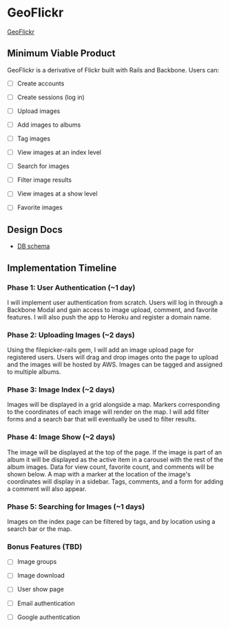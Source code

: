 # GeoFlickr

[GeoFlickr][link]

[link]: http://herokuapp.geoflickr.com

## Minimum Viable Product
GeoFlickr is a derivative of Flickr built with Rails and Backbone. Users can:

- [ ] Create accounts
- [ ] Create sessions (log in)
- [ ] Upload images
- [ ] Add images to albums
- [ ] Tag images
- [ ] View images at an index level
- [ ] Search for images
- [ ] Filter image results
- [ ] View images at a show level
- [ ] Favorite images


## Design Docs
* [DB schema][schema]

[schema]: ./docs/schema.md

## Implementation Timeline

### Phase 1: User Authentication (~1 day)
I will implement user authentication from scratch. Users will log in through
a Backbone Modal and gain access to image upload, comment, and favorite
features. I will also push the app to Heroku and register a domain name.

<!-- [Details][phase-one] -->

### Phase 2: Uploading Images (~2 days)
Using the filepicker-rails gem, I will add an image upload page for registered
users. Users will drag and drop images onto the page to upload and the images
will be hosted by AWS. Images can be tagged and assigned to multiple albums.

<!-- [Details][phase-two] -->

### Phase 3: Image Index (~2 days)
Images will be displayed in a grid alongside a map. Markers corresponding to
the coordinates of each image will render on the map. I will add filter forms
and a search bar that will eventually be used to filter results.

<!-- [Details][phase-three] -->

### Phase 4: Image Show (~2 days)
The image will be displayed at the top of the page. If the image is part of an
album it will be displayed as the active item in a carousel with the rest of
the album images. Data for view count, favorite count, and comments will be
shown below. A map with a marker at the location of the image's coordinates
will display in a sidebar. Tags, comments, and a form for adding a comment
will also appear.

<!-- [Details][phase-four] -->

### Phase 5: Searching for Images (~1 days)
Images on the index page can be filtered by tags, and by location using a
search bar or the map.


<!-- [Details][phase-five] -->

### Bonus Features (TBD)
- [ ] Image groups
- [ ] Image download
- [ ] User show page
- [ ] Email authentication
- [ ] Google authentication


<!-- [phase-one]: ./docs/phases/phase1.md
[phase-two]: ./docs/phases/phase2.md
[phase-three]: ./docs/phases/phase3.md
[phase-four]: ./docs/phases/phase4.md
[phase-five]: ./docs/phases/phase5.md -->
